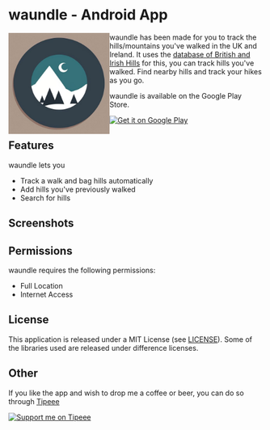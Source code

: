 # waundle - Android App
<img src="./images/WaundleIcon.jpg" align="left" width="200" />

waundle has been made for you to track the hills/mountains you've walked in the UK and Ireland. It uses the [database of British and Irish Hills](https://www.hills-database.co.uk/) for this, you can track hills you've walked. Find nearby hills and track your hikes as you go.

waundle is available on the Google Play Store.

<p align="left">
  <a href="https://play.google.com/store/apps/details?id=net.ddns.ajefferiss.waundle">
    <img alt="Get it on Google Play" height="80" src="https://play.google.com/intl/en_us/badges/images/generic/en_badge_web_generic.png" />
  </a>
</p>


## Features

waundle lets you

- Track a walk and bag hills automatically
- Add hills you've previously walked
- Search for hills

## Screenshots

## Permissions
waundle requires the following permissions:
- Full Location
- Internet Access

## License

This application is released under a MIT License (see [LICENSE](LICENSE)). Some of the libraries
used are released under difference licenses.

## Other
If you like the app and wish to drop me a coffee or beer, you can do so through [Tipeee](https://en.tipeee.com/adam-j)

<a href="https://en.tipeee.com/adam-j">
  <img alt="Support me on Tipeee" width="172" height="92" src="https://en.tipeee.com/img/pedago/tipeee-tip-btn.png" />
</a>
